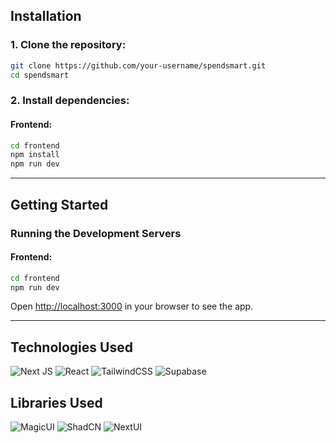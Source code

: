 ## **Installation**

### 1. Clone the repository:
```bash
git clone https://github.com/your-username/spendsmart.git
cd spendsmart
```

### 2. Install dependencies:

#### **Frontend**:
```bash
cd frontend
npm install
npm run dev
```

<!-- #### **Backend**:
```bash
cd backend
npm install
``` -->

---

## **Getting Started**

### **Running the Development Servers**

#### **Frontend**:
```bash
cd frontend
npm run dev
```

Open [http://localhost:3000](http://localhost:3000) in your browser to see the app.

---

## **Technologies Used**

![Next JS](https://img.shields.io/badge/Next-black?style=for-the-badge&logo=next.js&logoColor=white)
![React](https://img.shields.io/badge/react-%2320232a.svg?style=for-the-badge&logo=react&logoColor=%2361DAFB)
![TailwindCSS](https://img.shields.io/badge/tailwindcss-%2338B2AC.svg?style=for-the-badge&logo=tailwind-css&logoColor=white)
![Supabase](https://img.shields.io/badge/Supabase-3ECF8E?style=for-the-badge&logo=supabase&logoColor=white)

## **Libraries Used**
![MagicUI](https://img.shields.io/badge/MagicUI-%231A202C.svg?style=for-the-badge&logo=magic&logoColor=white)
![ShadCN](https://img.shields.io/badge/ShadCN-%23000000.svg?style=for-the-badge&logo=shadcn&logoColor=white)
![NextUI](https://img.shields.io/badge/NextUI-%23666DFF.svg?style=for-the-badge&logo=nextui&logoColor=white)
